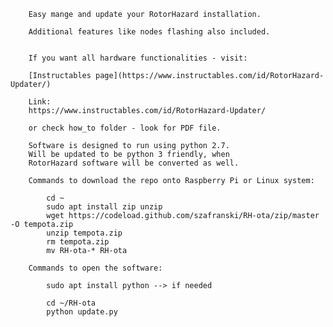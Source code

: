 

		Easy mange and update your RotorHazard installation. 
		
		Additional features like nodes flashing also included.
		
		
		If you want all hardware functionalities - visit:

		[Instructables page](https://www.instructables.com/id/RotorHazard-Updater/)
		
		Link:
		https://www.instructables.com/id/RotorHazard-Updater/
		
		or check how_to folder - look for PDF file.
		
		Software is designed to run using python 2.7.
		Will be updated to be python 3 friendly, when
		RotorHazard software will be converted as well.

		Commands to download the repo onto Raspberry Pi or Linux system:
		
			cd ~
			sudo apt install zip unzip
			wget https://codeload.github.com/szafranski/RH-ota/zip/master -O tempota.zip
			unzip tempota.zip
			rm tempota.zip
			mv RH-ota-* RH-ota
		
		Commands to open the software:
			
			sudo apt install python --> if needed
			
			cd ~/RH-ota
			python update.py
